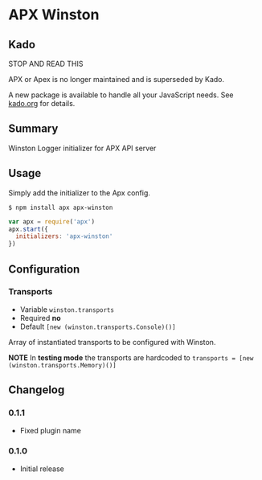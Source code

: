 # APX Winston

## Kado

STOP AND READ THIS

APX or Apex is no longer maintained and is superseded by Kado.

A new package is available to handle all your JavaScript needs.
See [kado.org](https://kado.org) for details.

## Summary

Winston Logger initializer for APX API server

## Usage

Simply add the initializer to the Apx config.

```
$ npm install apx apx-winston
```

```js
var apx = require('apx')
apx.start({
  initializers: 'apx-winston'
})
```

## Configuration

### Transports
* Variable `winston.transports`
* Required **no**
* Default `[new (winston.transports.Console)()]`

Array of instantiated transports to be configured with Winston.

**NOTE** In **testing mode** the transports are hardcoded to
`transports = [new (winston.transports.Memory)()]`

## Changelog

### 0.1.1
* Fixed plugin name

### 0.1.0
* Initial release
